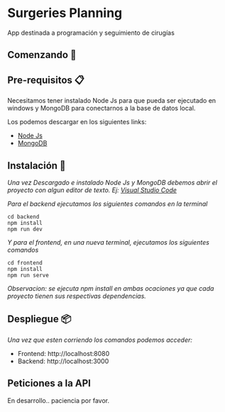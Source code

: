 # Surgeries Planning
 App destinada a programación y seguimiento de cirugías



## Comenzando 🚀


## Pre-requisitos 📋

Necesitamos tener instalado Node Js para que pueda ser ejecutado en windows y MongoDB para conectarnos a la base de datos local.

Los podemos descargar en los siguientes links:

* [Node Js](https://nodejs.org/es/)
* [MongoDB](https://www.mongodb.com/try/download/community)


## Instalación 🔧

_Una vez Descargado e instalado Node Js y MongoDB debemos abrir el proyecto con algun editor de texto. Ej: [Visual Studio Code](https://code.visualstudio.com/download)_

_Para el backend ejecutamos los siguientes comandos en la terminal_

```
cd backend
npm install
npm run dev
```

_Y para el frontend, *en una nueva terminal*, ejecutamos los siguientes comandos_

```
cd frontend
npm install
npm run serve
```

_Observacion: se ejecuta npm install en ambas ocaciones ya que cada proyecto tienen sus respectivas dependencias._

## Despliegue 📦

_Una vez que esten corriendo los comandos podemos acceder:_

* Frontend: http://localhost:8080
* Backend: http://localhost:3000

## Peticiones a la API

En desarrollo.. paciencia por favor.